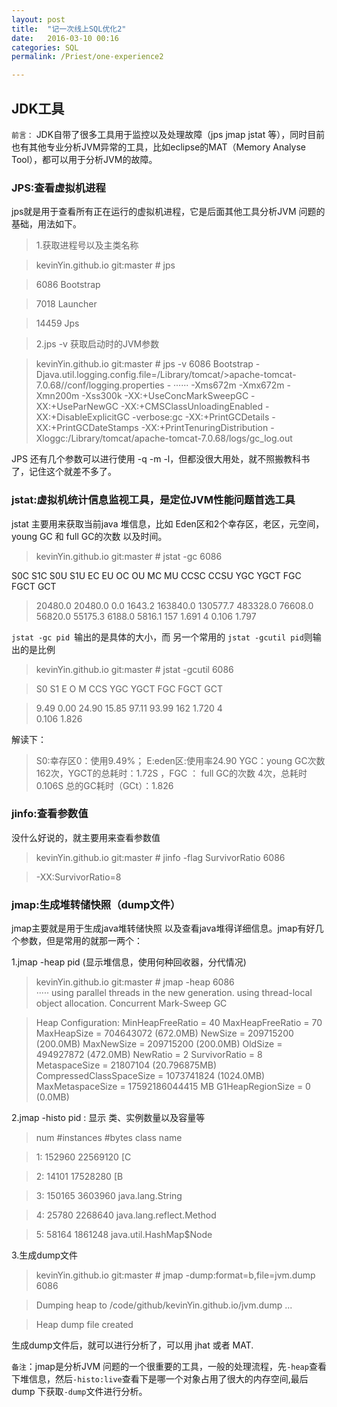```yaml
---
layout: post
title:  "记一次线上SQL优化2"
date:   2016-03-10 00:16
categories: SQL
permalink: /Priest/one-experience2

---
```



<h2>JDK工具</h2>
 
`前言：` JDK自带了很多工具用于监控以及处理故障（jps jmap jstat 等），同时目前也有其他专业分析JVM异常的工具，比如eclipse的MAT（Memory Analyse Tool），都可以用于分析JVM的故障。

<h3>JPS:查看虚拟机进程</h3>

jps就是用于查看所有正在运行的虚拟机进程，它是后面其他工具分析JVM 问题的基础，用法如下。
>1.获取进程号以及主类名称

>kevinYin.github.io git:master # jps                                                                       

>6086 Bootstrap

>7018 Launcher

>14459 Jps 


>2.jps -v 获取启动时的JVM参数

>kevinYin.github.io git:master # jps -v
>6086 Bootstrap -Djava.util.logging.config.file=/Library/tomcat/>apache-tomcat-7.0.68//conf/logging.properties -
······
>-Xms672m -Xmx672m -Xmn200m -Xss300k -XX:+UseConcMarkSweepGC -XX:+UseParNewGC -XX:+CMSClassUnloadingEnabled -XX:+DisableExplicitGC -verbose:gc -XX:+PrintGCDetails -XX:+PrintGCDateStamps -XX:+PrintTenuringDistribution -Xloggc:/Library/tomcat/apache-tomcat-7.0.68/logs/gc_log.out

JPS 还有几个参数可以进行使用 -q -m -l，但都没很大用处，就不照搬教科书了，记住这个就差不多了。


<h3>jstat:虚拟机统计信息监视工具，是定位JVM性能问题首选工具</h3>

jstat 主要用来获取当前java 堆信息，比如 Eden区和2个幸存区，老区，元空间，young GC 和 full  GC的次数 以及时间。

>kevinYin.github.io git:master # jstat -gc 6086                                                     
>
 S0C    S1C    S0U    S1U      EC       EU        OC         OU       MC     MU    CCSC   CCSU   YGC     YGCT    FGC    FGCT     GCT
 
>20480.0  20480.0   0.0    1643.2  163840.0  130577.7   483328.0   76608.0    56820.0  55175.3  6188.0  5816.1    157    1.691   4      0.106    1.797


`jstat -gc pid `输出的是具体的大小，而 另一个常用的 `jstat -gcutil pid`则输出的是比例

>kevinYin.github.io git:master # jstat -gcutil 6086                                               

>  S0     S1     E      O      M     CCS    YGC     YGCT    FGC    FGCT     GCT

>  9.49   0.00  24.90  15.85  97.11  93.99    162    1.720     4    
0.106    1.826

解读下：
>S0:幸存区0：使用9.49%；  E:eden区:使用率24.90 YGC：young GC次数 162次，YGCT的总耗时：1.72S  ，FGC ： full GC的次数 4次，总耗时 0.106S  总的GC耗时（GCt）：1.826

<h3>jinfo:查看参数值</h3>

没什么好说的，就主要用来查看参数值

>kevinYin.github.io git:master # jinfo -flag SurvivorRatio 6086                                     

>-XX:SurvivorRatio=8

<h3>jmap:生成堆转储快照（dump文件）</h3>

jmap主要就是用于生成java堆转储快照 以及查看java堆得详细信息。jmap有好几个参数，但是常用的就那一两个：

1.jmap -heap pid  (显示堆信息，使用何种回收器，分代情况)

>kevinYin.github.io git:master # jmap -heap 6086                                                  
> ·····
>using parallel threads in the new generation.
using thread-local object allocation.
Concurrent Mark-Sweep GC

>Heap Configuration:
   MinHeapFreeRatio         = 40
   MaxHeapFreeRatio         = 70
   MaxHeapSize              = 704643072 (672.0MB)
   NewSize                  = 209715200 (200.0MB)
   MaxNewSize               = 209715200 (200.0MB)
   OldSize                  = 494927872 (472.0MB)
   NewRatio                 = 2
   SurvivorRatio            = 8
   MetaspaceSize            = 21807104 (20.796875MB)
   CompressedClassSpaceSize = 1073741824 (1024.0MB)
   MaxMetaspaceSize         = 17592186044415 MB
   G1HeapRegionSize         = 0 (0.0MB)

2.jmap -histo pid : 显示 类、实例数量以及容量等
> num       #instances         #bytes  class name

>   1:        152960       22569120  [C

>   2:         14101       17528280  [B

>   3:        150165        3603960  java.lang.String

>   4:         25780        2268640  java.lang.reflect.Method

>   5:         58164        1861248  java.util.HashMap$Node
 
3.生成dump文件
>kevinYin.github.io git:master # jmap -dump:format=b,file=jvm.dump 6086 
                        
>Dumping heap to /code/github/kevinYin.github.io/jvm.dump ...

>Heap dump file created

生成dump文件后，就可以进行分析了，可以用 jhat 或者 MAT.

`备注`：jmap是分析JVM 问题的一个很重要的工具，一般的处理流程，先`-heap`查看下堆信息，然后`-histo:live`查看下是哪一个对象占用了很大的内存空间,最后dump 下获取`-dump`文件进行分析。

